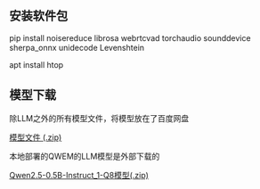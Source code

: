 ## 安装软件包

pip install noisereduce librosa  webrtcvad torchaudio sounddevice sherpa_onnx  unidecode Levenshtein

apt install htop

## 模型下载

除LLM之外的所有模型文件，将模型放在了百度网盘

[模型文件 (.zip)](https://pan.baidu.com/s/10DFqq1ZPpnVNQAjAnS3-EQ?pwd=fhr9)

本地部署的QWEM的LLM模型是外部下载的

[Qwen2.5-0.5B-Instruct_1-Q8模型(.zip)](https://pan.baidu.com/s/1JcW1Q8SWhZMBVEKeUwaloQ?pwd=cs28)
